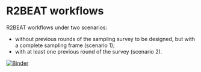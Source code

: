 # R2BEAT workflows
R2BEAT workflows under two scenarios:
- without previous rounds of the sampling survey to be designed, but with a complete sampling frame (scenario 1);
- with at least one previous round of the survey (scenario 2).

[![Binder](https://mybinder.org/badge_logo.svg)](https://mybinder.org/v2/gh/barcaroli/R2BEAT_workflows/HEAD?filepath=R2BEAT_workflows.ipynb)
